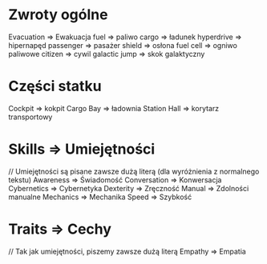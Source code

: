 # Zwroty ogólne
Evacuation => Ewakuacja
fuel => paliwo
cargo => ładunek
hyperdrive => hipernapęd
passenger => pasażer
shield => osłona
fuel cell => ogniwo paliwowe
citizen => cywil
galactic jump => skok galaktyczny

# Części statku
Cockpit => kokpit
Cargo Bay => ładownia
Station Hall => korytarz transportowy

# Skills => Umiejętności
// Umiejętności są pisane zawsze dużą literą (dla wyróżnienia z normalnego tekstu)
Awareness => Świadomość
Conversation => Konwersacja
Cybernetics => Cybernetyka
Dexterity => Zręczność
Manual => Zdolności manualne
Mechanics => Mechanika
Speed => Szybkość

# Traits => Cechy
// Tak jak umiejętności, piszemy zawsze dużą literą
Empathy => Empatia
